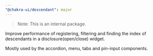 ```yaml
---
"@chakra-ui/descendant": major
---
```


> Note: This is an internal package.

Improve performance of registering, filtering and finding the index of
descendants in a disclosure(open/close) widget.

Mostly used by the accordion, menu, tabs and pin-input components.
